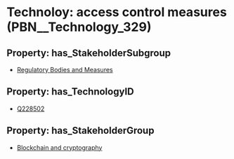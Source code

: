 # Technoloy: __access control measures__ (PBN__Technology_329)

## Property: has_StakeholderSubgroup

* [Regulatory Bodies and Measures](PBN__TechSubgroup_97)

## Property: has_TechnologyID

* [Q228502](Q228502)

## Property: has_StakeholderGroup

* [Blockchain and cryptography](PBN__TechGroup_10)

